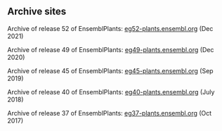 ## Archive sites

Archive of release 52 of EnsemblPlants: [eg52-plants.ensembl.org](https://eg52-plants.ensembl.org) (Dec 2021)

Archive of release 49 of EnsemblPlants: [eg49-plants.ensembl.org](https://eg49-plants.ensembl.org) (Dec 2020)

Archive of release 45 of EnsemblPlants: [eg45-plants.ensembl.org](https://eg45-plants.ensembl.org) (Sep 2019)

Archive of release 40 of EnsemblPlants: [eg40-plants.ensembl.org](https://eg40-plants.ensembl.org) (July 2018)

Archive of release 37 of EnsemblPlants: [eg37-plants.ensembl.org](https://eg37-plants.ensembl.org) (Oct 2017)
